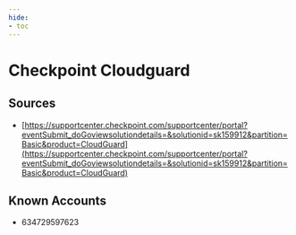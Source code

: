 ```yaml
---
hide:
- toc
---
```


# Checkpoint Cloudguard

## Sources

*   [https://supportcenter.checkpoint.com/supportcenter/portal?eventSubmit_doGoviewsolutiondetails=&solutionid=sk159912&partition=Basic&product=CloudGuard](https://supportcenter.checkpoint.com/supportcenter/portal?eventSubmit_doGoviewsolutiondetails=&solutionid=sk159912&partition=Basic&product=CloudGuard)

## Known Accounts

*   634729597623